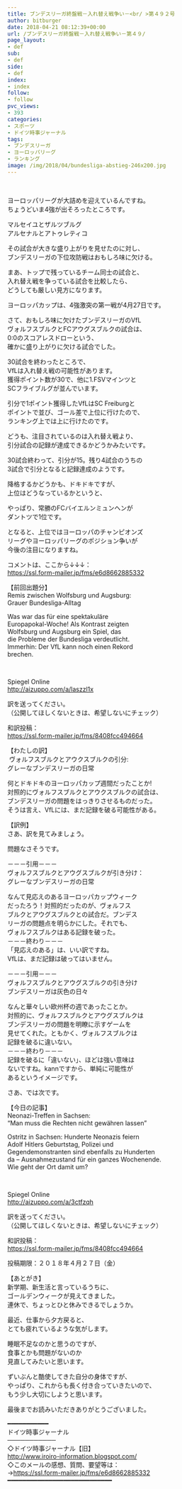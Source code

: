 ```yaml
---
title: ブンデスリーガ終盤戦－入れ替え戦争い－<br/ >第４９２号
author: bitburger
date: 2018-04-21 08:12:39+00:00
url: /ブンデスリーガ終盤戦－入れ替え戦争い－第４９/
page_layout:
- def
sub:
- def
side:
- def
index:
- index
follow:
- follow
pvc_views:
- 393
categories:
- スポーツ
- ドイツ時事ジャーナル
tags:
- ブンデスリーガ
- ヨーロッパリーグ
- ランキング
image: /img/2018/04/bundesliga-abstieg-246x200.jpg
---
```

&nbsp;

ヨーロッパリーグが大詰めを迎えているんですね。  
ちょうどいま4強が出そろったところです。

マルセイユとザルツブルグ  
アルセナルとアトゥレティコ

その試合が大きな盛り上がりを見せたのに対し、  
ブンデスリーガの下位攻防戦はおもしろ味に欠ける。

まあ、トップで残っているチーム同士の試合と、  
入れ替え戦を争っている試合を比較したら、  
どうしても厳しい見方になります。

ヨーロッパカップは、4強激突の第一戦が4月27日です。

さて、おもしろ味に欠けたブンデスリーガのVfL  
ヴォルフスブルクとFCアウグスブルクの試合は、  
0:0のスコアレスドローという、  
確かに盛り上がりに欠ける試合でした。

30試合を終わったところで、  
VfLは入れ替え戦の可能性があります。  
獲得ポイント数が30で、他に1.FSVマインツと  
SCフライブルグが並んでいます。

引分で1ポイント獲得したVfLはSC Freiburgと  
ポイントで並び、ゴール差で上位に行けたので、  
ランキング上では上に行けたのです。

どうも、注目されているのは入れ替え戦より、  
引分試合の記録が達成できるかどうかみたいです。

30試合終わって、引分が15。残り4試合のうちの  
3試合で引分となると記録達成のようです。

降格するかどうかも、ドキドキですが、  
上位はどうなっているかというと、

やっぱり、常勝のFCバイエルンミュンヘンが  
ダントツで1位です。

となると、上位ではヨーロッパのチャンピオンズ  
リーグやヨーロッパリーグのポジション争いが  
今後の注目になりますね。

  
コメントは、ここから↓↓↓：  
<https://ssl.form-mailer.jp/fms/e6d8662885332>

  
【前回出題分】  
Remis zwischen Wolfsburg und Augsburg:  
Grauer Bundesliga-Alltag

Was war das für eine spektakuläre  
Europapokal-Woche! Als Kontrast zeigten  
Wolfsburg und Augsburg ein Spiel, das  
die Probleme der Bundesliga verdeutlicht.  
Immerhin: Der VfL kann noch einen Rekord  
brechen.

&nbsp;

Spiegel Online  
<http://aizuppo.com/a/laszzl1x>

訳を送ってください。  
（公開してほしくないときは、希望しないにチェック）

和訳投稿：  
 <https://ssl.form-mailer.jp/fms/8408fcc494664>

  
【わたしの訳】  
 ヴォルフスブルクとアウクスブルクの引分:  
グレーなブンデスリーガの日常

何とドキドキのヨーロッパカップ週間だったことか!  
対照的にヴォルフスブルクとアウクスブルクの試合は、  
ブンデスリーガの問題をはっきりさせるものだった。  
そうは言え、VfLには、まだ記録を破る可能性がある。

【訳例】  
さあ、訳を見てみましょう。

問題なさそうです。

－－－引用－－－  
ヴォルフスブルクとアウグスブルクが引き分け：  
グレーなブンデスリーガの日常

なんて見応えのあるヨーロッパカップウィーク  
だったろう！対照的だったのが、ヴォルフス  
ブルクとアウグスブルクとの試合だ。ブンデス  
リーガの問題点を明らかにした。それでも、  
ヴォルフスブルクはある記録を破った。  
－－－終わり－－－  
「見応えのある」は、いい訳ですね。  
VfLは、まだ記録は破ってはいません。

－－－引用－－－  
ヴォルフスブルクとアウグスブルクの引き分け  
ブンデスリーガは灰色の日々

なんと華々しい欧州杯の週であったことか。  
対照的に、ヴォルフスブルクとアウグスブルクは  
ブンデスリーガの問題を明瞭に示すゲームを  
見せてくれた。ともかく、ヴォルフスブルクは  
記録を破るに違いない。  
－－－終わり－－－  
記録を破るに「違いない」、ほどは強い意味は  
ないですね。kannですから、単純に可能性が  
あるというイメージです。

  
さあ、では次です。

【今日の記事】  
Neonazi-Treffen in Sachsen:  
&#8220;Man muss die Rechten nicht gewähren lassen&#8221;

Ostritz in Sachsen: Hunderte Neonazis feiern  
Adolf Hitlers Geburtstag, Polizei und  
Gegendemonstranten sind ebenfalls zu Hunderten  
da &#8211; Ausnahmezustand für ein ganzes Wochenende.  
Wie geht der Ort damit um?

&nbsp;

Spiegel Online  
<http://aizuppo.com/a/3ctfzqh>

訳を送ってください。  
（公開してほしくないときは、希望しないにチェック）

和訳投稿：  
 <https://ssl.form-mailer.jp/fms/8408fcc494664>

投稿期限：２０１８年４月２７日（金）

  
【あとがき】  
新学期、新生活と言っているうちに、  
ゴールデンウィークが見えてきました。  
連休で、ちょっとひと休みできるでしょうか。

最近、仕事から夕方戻ると、  
とても疲れているような気がします。

睡眠不足なのかと思うのですが、  
食事とかも問題がないのか  
見直してみたいと思います。

ずいぶんと酷使してきた自分の身体ですが、  
やっぱり、これからも長く付き合っていきたいので、  
もう少し大切にしようと思います。

  
最後までお読みいただきありがとうございました。

  
━━━━━━━━━━━  
ドイツ時事ジャーナル  
───────────  
◇ドイツ時事ジャーナル【旧】  
<http://www.iroiro-information.blogspot.com/>  
◇このメールの感想、質問、要望等は：  
-><https://ssl.form-mailer.jp/fms/e6d8662885332>  
━━━━━━━━━━━━━━━━━━━━━━━━━━━━